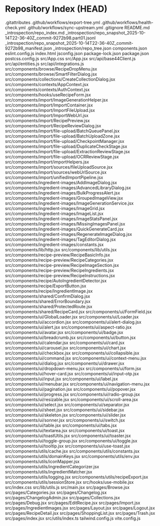 # Repository Index (HEAD)

.gitattributes
.github/workflows/export-tree.yml
.github/workflows/health-check.yml
.github/workflows/sync-upstream.yml
.gitignore
README.md
_introspection/repo_index.md
_introspection/repo_snapshot_2025-10-14T22-36-40Z_commit-9272b98.part01.jsonl
_introspection/repo_snapshot_2025-10-14T22-36-40Z_commit-9272b98_manifest.json
_introspection/repo_tree.json
components.json
eslint.config.js
index.html
jsconfig.json
package-lock.json
package.json
postcss.config.js
src/App.css
src/App.jsx
src/api/base44Client.js
src/api/entities.js
src/api/integrations.js
src/components/browse/RecipeDropMenu.jsx
src/components/browse/SmartFilterDialog.jsx
src/components/collections/CreateCollectionDialog.jsx
src/components/contexts/AppContext.jsx
src/components/contexts/AuthContext.jsx
src/components/hooks/useRecipeForm.jsx
src/components/import/ImageGenerationHelper.jsx
src/components/import/ImportContainer.jsx
src/components/import/ImportFileUpload.jsx
src/components/import/ImportWebUrl.jsx
src/components/import/RecipePreview.jsx
src/components/import/RecipeReviewDialog.jsx
src/components/import/file-upload/BatchQueuePanel.jsx
src/components/import/file-upload/BatchUploadZone.jsx
src/components/import/file-upload/CheckpointManager.jsx
src/components/import/file-upload/DuplicateCheckStage.jsx
src/components/import/file-upload/ExtractionReviewStage.jsx
src/components/import/file-upload/OCRReviewStage.jsx
src/components/import/importHelpers.jsx
src/components/import/sources/fileUploadSource.jsx
src/components/import/sources/webUrlSource.jsx
src/components/import/unifiedImportPipeline.jsx
src/components/ingredient-images/AddImageDialog.jsx
src/components/ingredient-images/AdvancedLibraryDialog.jsx
src/components/ingredient-images/BulkProgressAlert.jsx
src/components/ingredient-images/GroupedImageView.jsx
src/components/ingredient-images/ImageGenerationService.jsx
src/components/ingredient-images/ImageGrid.jsx
src/components/ingredient-images/ImageList.jsx
src/components/ingredient-images/ImageStatsPanel.jsx
src/components/ingredient-images/MissingImagesPanel.jsx
src/components/ingredient-images/QuickGenerateCard.jsx
src/components/ingredient-images/RegenerateImageDialog.jsx
src/components/ingredient-images/TagEditorDialog.jsx
src/components/ingredient-images/constants.jsx
src/components/lib/http.jsx
src/components/lib/utils.jsx
src/components/recipe-preview/RecipeBasicInfo.jsx
src/components/recipe-preview/RecipeCategories.jsx
src/components/recipe-preview/RecipeImageSection.jsx
src/components/recipe-preview/RecipeIngredients.jsx
src/components/recipe-preview/RecipeInstructions.jsx
src/components/recipe/AutoIngredientDetector.jsx
src/components/recipe/ExportButton.jsx
src/components/recipe/IngredientImage.jsx
src/components/shared/ConfirmDialog.jsx
src/components/shared/ErrorBoundary.jsx
src/components/shared/ProtectedRoute.jsx
src/components/shared/RecipeCard.jsx
src/components/ui/FormField.jsx
src/components/ui/GlobalLoader.jsx
src/components/ui/Loader.jsx
src/components/ui/accordion.jsx
src/components/ui/alert-dialog.jsx
src/components/ui/alert.jsx
src/components/ui/aspect-ratio.jsx
src/components/ui/avatar.jsx
src/components/ui/badge.jsx
src/components/ui/breadcrumb.jsx
src/components/ui/button.jsx
src/components/ui/calendar.jsx
src/components/ui/card.jsx
src/components/ui/carousel.jsx
src/components/ui/chart.jsx
src/components/ui/checkbox.jsx
src/components/ui/collapsible.jsx
src/components/ui/command.jsx
src/components/ui/context-menu.jsx
src/components/ui/dialog.jsx
src/components/ui/drawer.jsx
src/components/ui/dropdown-menu.jsx
src/components/ui/form.jsx
src/components/ui/hover-card.jsx
src/components/ui/input-otp.jsx
src/components/ui/input.jsx
src/components/ui/label.jsx
src/components/ui/menubar.jsx
src/components/ui/navigation-menu.jsx
src/components/ui/pagination.jsx
src/components/ui/popover.jsx
src/components/ui/progress.jsx
src/components/ui/radio-group.jsx
src/components/ui/resizable.jsx
src/components/ui/scroll-area.jsx
src/components/ui/select.jsx
src/components/ui/separator.jsx
src/components/ui/sheet.jsx
src/components/ui/sidebar.jsx
src/components/ui/skeleton.jsx
src/components/ui/slider.jsx
src/components/ui/sonner.jsx
src/components/ui/switch.jsx
src/components/ui/table.jsx
src/components/ui/tabs.jsx
src/components/ui/textarea.jsx
src/components/ui/toast.jsx
src/components/ui/toastUtils.jsx
src/components/ui/toaster.jsx
src/components/ui/toggle-group.jsx
src/components/ui/toggle.jsx
src/components/ui/tooltip.jsx
src/components/ui/use-toast.jsx
src/components/utils/cache.jsx
src/components/utils/constants.jsx
src/components/utils/domainKeys.jsx
src/components/utils/env.jsx
src/components/utils/iconMapper.jsx
src/components/utils/ingredientCategorizer.jsx
src/components/utils/ingredientMatcher.jsx
src/components/utils/logging.jsx
src/components/utils/recipeExport.jsx
src/components/utils/sessionStore.jsx
src/hooks/use-mobile.jsx
src/index.css
src/lib/utils.js
src/main.jsx
src/pages/Browse.jsx
src/pages/Categories.jsx
src/pages/Changelog.jsx
src/pages/ChangelogAdmin.jsx
src/pages/Collections.jsx
src/pages/Debug.jsx
src/pages/EditRecipe.jsx
src/pages/Import.jsx
src/pages/IngredientImages.jsx
src/pages/Layout.jsx
src/pages/Logout.jsx
src/pages/RecipeDetail.jsx
src/pages/ShoppingList.jsx
src/pages/Trash.jsx
src/pages/index.jsx
src/utils/index.ts
tailwind.config.js
vite.config.js
